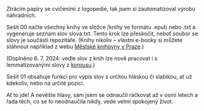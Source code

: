 Ztrácím papíry se cvičeními z logopedie, tak jsem si zautomatizoval výrobu náhradních.

Sešit 00 načte všechny knihy ve složce /knihy ve formátu .epub nebo .txt a vygeneruje seznam slov slova.txt. Tento krok lze přeskočit, neboť soubor se slovy je součástí repozitáře. (Knihy nikoliv – vlastní e-booky si můžete stáhnout například z webu [Městské knihovny v Praze](https://www.mlp.cz/cz/katalog-on-line/eknihy/?KNIHOVNA=0).)

(Doplněno 6. 7. 2024: vedle slov z knih lze nově pracovat i s lemmatizovanými slovy z [korpusu](https://wiki.korpus.cz/doku.php/seznamy:srovnavaci_seznamy).)

Sešit 01 obsahuje funkci pro výpis slov s určitou hláskou či slabikou, ať už kdekoliv, nebo na určité pozici.

Ať to jde! A nevěšte hlavy, sám jsem se odnaučil ráčkovat až v osmi letech a řada těch, co se to neodnaučila nikdy, vede velmi spokojený život.
